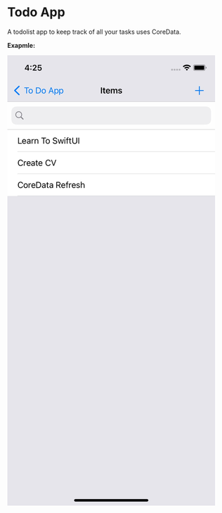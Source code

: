 


# Todo App

A todolist app to keep track of all your tasks uses CoreData.


**Exapmle:**

![alt text](screen.jpeg)
